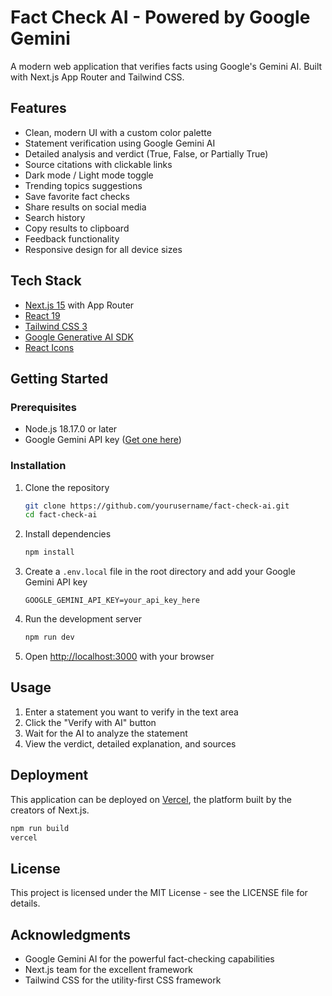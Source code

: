 # Fact Check AI - Powered by Google Gemini

A modern web application that verifies facts using Google's Gemini AI. Built with Next.js App Router and Tailwind CSS.

## Features

- Clean, modern UI with a custom color palette
- Statement verification using Google Gemini AI
- Detailed analysis and verdict (True, False, or Partially True)
- Source citations with clickable links
- Dark mode / Light mode toggle
- Trending topics suggestions
- Save favorite fact checks
- Share results on social media
- Search history
- Copy results to clipboard
- Feedback functionality
- Responsive design for all device sizes

## Tech Stack

- [Next.js 15](https://nextjs.org/) with App Router
- [React 19](https://react.dev/)
- [Tailwind CSS 3](https://tailwindcss.com/)
- [Google Generative AI SDK](https://ai.google.dev/docs/gemini_api)
- [React Icons](https://react-icons.github.io/react-icons/)

## Getting Started

### Prerequisites

- Node.js 18.17.0 or later
- Google Gemini API key ([Get one here](https://ai.google.dev/))

### Installation

1. Clone the repository

   ```bash
   git clone https://github.com/yourusername/fact-check-ai.git
   cd fact-check-ai
   ```

2. Install dependencies

   ```bash
   npm install
   ```

3. Create a `.env.local` file in the root directory and add your Google Gemini API key

   ```
   GOOGLE_GEMINI_API_KEY=your_api_key_here
   ```

4. Run the development server

   ```bash
   npm run dev
   ```

5. Open [http://localhost:3000](http://localhost:3000) with your browser

## Usage

1. Enter a statement you want to verify in the text area
2. Click the "Verify with AI" button
3. Wait for the AI to analyze the statement
4. View the verdict, detailed explanation, and sources

## Deployment

This application can be deployed on [Vercel](https://vercel.com/), the platform built by the creators of Next.js.

```bash
npm run build
vercel
```

## License

This project is licensed under the MIT License - see the LICENSE file for details.

## Acknowledgments

- Google Gemini AI for the powerful fact-checking capabilities
- Next.js team for the excellent framework
- Tailwind CSS for the utility-first CSS framework
